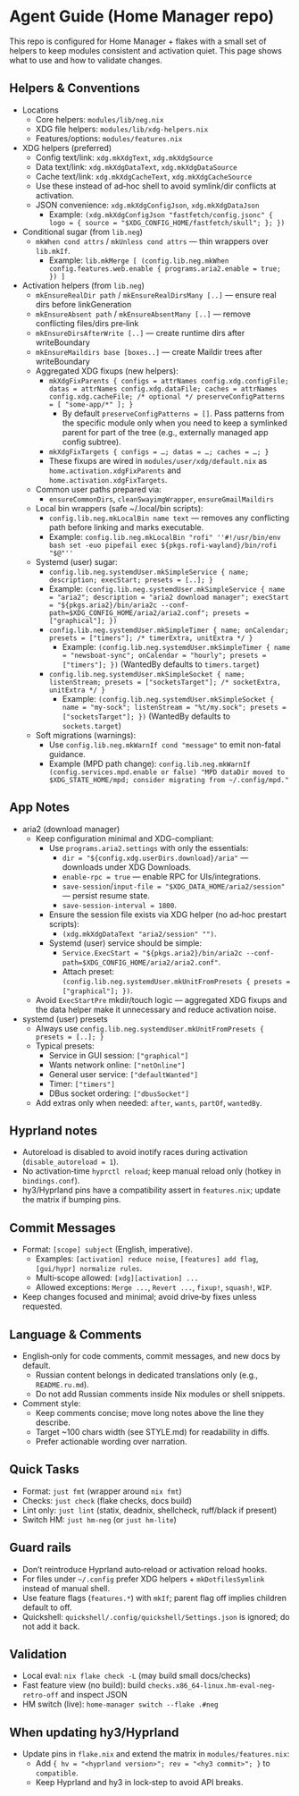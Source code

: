 # Agent Guide (Home Manager repo)

This repo is configured for Home Manager + flakes with a small set of helpers to keep modules consistent and activation quiet. This page shows what to use and how to validate changes.

## Helpers & Conventions

- Locations
  - Core helpers: `modules/lib/neg.nix`
  - XDG file helpers: `modules/lib/xdg-helpers.nix`
  - Features/options: `modules/features.nix`
- XDG helpers (preferred)
  - Config text/link: `xdg.mkXdgText`, `xdg.mkXdgSource`
  - Data text/link: `xdg.mkXdgDataText`, `xdg.mkXdgDataSource`
  - Cache text/link: `xdg.mkXdgCacheText`, `xdg.mkXdgCacheSource`
  - Use these instead of ad‑hoc shell to avoid symlink/dir conflicts at activation.
  - JSON convenience: `xdg.mkXdgConfigJson`, `xdg.mkXdgDataJson`
    - Example: `(xdg.mkXdgConfigJson "fastfetch/config.jsonc" { logo = { source = "$XDG_CONFIG_HOME/fastfetch/skull"; }; })`
- Conditional sugar (from `lib.neg`)
  - `mkWhen cond attrs` / `mkUnless cond attrs` — thin wrappers over `lib.mkIf`.
    - Example: `lib.mkMerge [ (config.lib.neg.mkWhen config.features.web.enable { programs.aria2.enable = true; }) ]`
- Activation helpers (from `lib.neg`)
  - `mkEnsureRealDir path` / `mkEnsureRealDirsMany [..]` — ensure real dirs before linkGeneration
  - `mkEnsureAbsent path` / `mkEnsureAbsentMany [..]` — remove conflicting files/dirs pre‑link
  - `mkEnsureDirsAfterWrite [..]` — create runtime dirs after writeBoundary
  - `mkEnsureMaildirs base [boxes..]` — create Maildir trees after writeBoundary
  - Aggregated XDG fixups (new helpers):
    - `mkXdgFixParents { configs = attrNames config.xdg.configFile; datas = attrNames config.xdg.dataFile; caches = attrNames config.xdg.cacheFile; /* optional */ preserveConfigPatterns = [ "some-app/*" ]; }`
      - By default `preserveConfigPatterns = []`. Pass patterns from the specific module only when you need to keep a symlinked parent for part of the tree (e.g., externally managed app config subtree).
    - `mkXdgFixTargets { configs = …; datas = …; caches = …; }`
    - These fixups are wired in `modules/user/xdg/default.nix` as `home.activation.xdgFixParents` and `home.activation.xdgFixTargets`.
  - Common user paths prepared via:
    - `ensureCommonDirs`, `cleanSwayimgWrapper`, `ensureGmailMaildirs`
  - Local bin wrappers (safe ~/.local/bin scripts):
    - `config.lib.neg.mkLocalBin name text` — removes any conflicting path before linking and marks executable.
    - Example: `config.lib.neg.mkLocalBin "rofi" ''#!/usr/bin/env bash
        set -euo pipefail
        exec ${pkgs.rofi-wayland}/bin/rofi "$@"''`
  - Systemd (user) sugar:
    - `config.lib.neg.systemdUser.mkSimpleService { name; description; execStart; presets = [..]; }`
    - Example: `(config.lib.neg.systemdUser.mkSimpleService {
        name = "aria2";
        description = "aria2 download manager";
        execStart = "${pkgs.aria2}/bin/aria2c --conf-path=$XDG_CONFIG_HOME/aria2/aria2.conf";
        presets = ["graphical"];
      })`
    - `config.lib.neg.systemdUser.mkSimpleTimer { name; onCalendar; presets = ["timers"]; /* timerExtra, unitExtra */ }`
      - Example: `(config.lib.neg.systemdUser.mkSimpleTimer { name = "newsboat-sync"; onCalendar = "hourly"; presets = ["timers"]; })` (WantedBy defaults to `timers.target`)
    - `config.lib.neg.systemdUser.mkSimpleSocket { name; listenStream; presets = ["socketsTarget"]; /* socketExtra, unitExtra */ }`
      - Example: `(config.lib.neg.systemdUser.mkSimpleSocket { name = "my-sock"; listenStream = "%t/my.sock"; presets = ["socketsTarget"]; })` (WantedBy defaults to `sockets.target`)
  - Soft migrations (warnings):
    - Use `config.lib.neg.mkWarnIf cond "message"` to emit non-fatal guidance.
    - Example (MPD path change):
      `config.lib.neg.mkWarnIf (config.services.mpd.enable or false) "MPD dataDir moved to $XDG_STATE_HOME/mpd; consider migrating from ~/.config/mpd."`

## App Notes

- aria2 (download manager)
  - Keep configuration minimal and XDG-compliant:
    - Use `programs.aria2.settings` with only the essentials:
      - `dir = "${config.xdg.userDirs.download}/aria"` — downloads under XDG Downloads.
      - `enable-rpc = true` — enable RPC for UIs/integrations.
      - `save-session`/`input-file = "$XDG_DATA_HOME/aria2/session"` — persist resume state.
      - `save-session-interval = 1800`.
    - Ensure the session file exists via XDG helper (no ad‑hoc prestart scripts):
      - `(xdg.mkXdgDataText "aria2/session" "")`.
    - Systemd (user) service should be simple:
      - `Service.ExecStart = "${pkgs.aria2}/bin/aria2c --conf-path=$XDG_CONFIG_HOME/aria2/aria2.conf"`.
      - Attach preset: `(config.lib.neg.systemdUser.mkUnitFromPresets { presets = ["graphical"]; })`.
  - Avoid `ExecStartPre` mkdir/touch logic — aggregated XDG fixups and the data helper make it unnecessary and reduce activation noise.
- systemd (user) presets
  - Always use `config.lib.neg.systemdUser.mkUnitFromPresets { presets = [..]; }`
  - Typical presets:
    - Service in GUI session: `["graphical"]`
    - Wants network online: `["netOnline"]`
    - General user service: `["defaultWanted"]`
    - Timer: `["timers"]`
    - DBus socket ordering: `["dbusSocket"]`
  - Add extras only when needed: `after`, `wants`, `partOf`, `wantedBy`.

## Hyprland notes

- Autoreload is disabled to avoid inotify races during activation (`disable_autoreload = 1`).
- No activation‑time `hyprctl reload`; keep manual reload only (hotkey in `bindings.conf`).
- hy3/Hyprland pins have a compatibility assert in `features.nix`; update the matrix if bumping pins.

## Commit Messages

- Format: `[scope] subject` (English, imperative).
  - Examples: `[activation] reduce noise`, `[features] add flag`, `[gui/hypr] normalize rules`.
  - Multi‑scope allowed: `[xdg][activation] ...`
  - Allowed exceptions: `Merge ...`, `Revert ...`, `fixup!`, `squash!`, `WIP`.
- Keep changes focused and minimal; avoid drive‑by fixes unless requested.

## Language & Comments

- English‑only for code comments, commit messages, and new docs by default.
  - Russian content belongs in dedicated translations only (e.g., `README.ru.md`).
  - Do not add Russian comments inside Nix modules or shell snippets.
- Comment style:
  - Keep comments concise; move long notes above the line they describe.
  - Target ~100 chars width (see STYLE.md) for readability in diffs.
  - Prefer actionable wording over narration.

## Quick Tasks

- Format: `just fmt` (wrapper around `nix fmt`)
- Checks: `just check` (flake checks, docs build)
- Lint only: `just lint` (statix, deadnix, shellcheck, ruff/black if present)
- Switch HM: `just hm-neg` (or `just hm-lite`)

## Guard rails

- Don’t reintroduce Hyprland auto‑reload or activation reload hooks.
- For files under `~/.config` prefer XDG helpers + `mkDotfilesSymlink` instead of manual shell.
- Use feature flags (`features.*`) with `mkIf`; parent flag off implies children default to off.
- Quickshell: `quickshell/.config/quickshell/Settings.json` is ignored; do not add it back.

## Validation

- Local eval: `nix flake check -L` (may build small docs/checks)
- Fast feature view (no build): build `checks.x86_64-linux.hm-eval-neg-retro-off` and inspect JSON
- HM switch (live): `home-manager switch --flake .#neg`

## When updating hy3/Hyprland

- Update pins in `flake.nix` and extend the matrix in `modules/features.nix`:
  - Add `{ hv = "<hyprland version>"; rev = "<hy3 commit>"; }` to `compatible`.
  - Keep Hyprland and hy3 in lock‑step to avoid API breaks.
